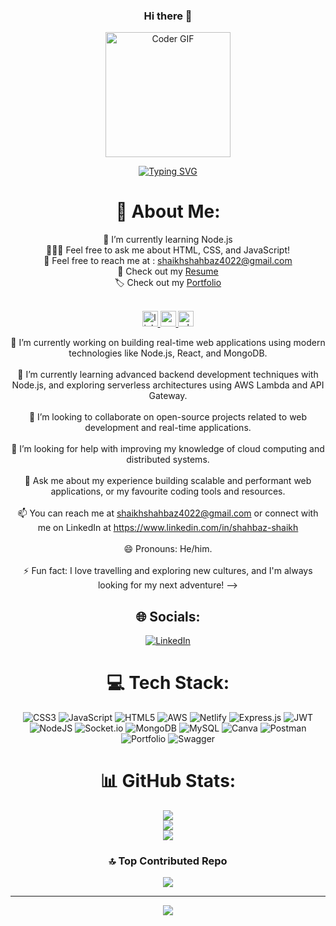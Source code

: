 <div align="center">
  

  

### Hi there 👋

<div align="center">
  <img alt="Coder GIF" height=200  src="https://images.squarespace-cdn.com/content/v1/5769fc401b631bab1addb2ab/1541580611624-TE64QGKRJG8SWAIUS7NS/ke17ZwdGBToddI8pDm48kPoswlzjSVMM-SxOp7CV59BZw-zPPgdn4jUwVcJE1ZvWQUxwkmyExglNqGp0IvTJZamWLI2zvYWH8K3-s_4yszcp2ryTI0HqTOaaUohrI8PI6FXy8c9PWtBlqAVlUS5izpdcIXDZqDYvprRqZ29Pw0o/coding-freak.gif"/>
</div>

[![Typing SVG](https://readme-typing-svg.demolab.com?font=Fira+Code&pause=1000&color=1F34F7&width=435&lines=Hi+!+I+Am+Shahbaz+Shaikh;I+Am+a+Full+Stack+Web+developer)](https://git.io/typing-svg)

# 💫 About Me:

  📖 I’m currently learning Node.js<br>🙋🏻‍♂️ Feel free to ask me about HTML, CSS, and JavaScript!<br>📧 Feel free to reach me at : shaikhshahbaz4022@gmail.com<br>📄 Check out my [Resume](https://drive.google.com/file/d/18YruthNnkt_vGGuaWPg_JDWwC2UTBNBt/view?usp=share_link)<br>🏷️ Check out my 
  <a href= "https://shaikhshahbaz4022.github.io">Portfolio</a>
  <br>

  
    
  <br clear="both">

<div align="center">
  <a href="https://www.linkedin.com/in/shahbazshaikh4022/" target="_blank">
    <img src="https://img.shields.io/static/v1?message=LinkedIn&logo=linkedin&label=&color=0077B5&logoColor=white&labelColor=&style=for-the-badge" height="25" alt="linkedin logo"  />
  </a>
  <a href="shaikhshahbaz4022@gmail.com" target="_blank">
    <img src="https://img.shields.io/static/v1?message=Gmail&logo=gmail&label=&color=D14836&logoColor=white&labelColor=&style=for-the-badge" height="25" alt="gmail logo"  />
  </a>
  
  <a href="https://wa.me/8805994022" target="_blank">
    <img src="https://img.shields.io/static/v1?message=Whatsapp&logo=whatsapp&label=&color=25D366&logoColor=white&labelColor=&style=for-the-badge" height="25" alt="whatsapp logo"  />
  </a>
</div>
  



🔭 I’m currently working on building real-time web applications using modern technologies like Node.js, React, and MongoDB.<br><br>🌱 I’m currently learning advanced backend development techniques with Node.js, and exploring serverless architectures using AWS Lambda and API Gateway.<br><br>👯 I’m looking to collaborate on open-source projects related to web development and real-time applications.<br><br>🤔 I’m looking for help with improving my knowledge of cloud computing and distributed systems.<br><br>💬 Ask me about my experience building scalable and performant web applications, or my favourite coding tools and resources.<br><br>📫 You can reach me at shaikhshahbaz4022@gmail.com or connect with me on LinkedIn at https://www.linkedin.com/in/shahbaz-shaikh<br><br>😄 Pronouns: He/him.<br><br>⚡ Fun fact: I love travelling and exploring new cultures, and I'm always looking for my next adventure! -->


  
  
## 🌐 Socials:
 
[![LinkedIn](https://img.shields.io/badge/LinkedIn-%230077B5.svg?logo=linkedin&logoColor=white)](https://linkedin.com/in/shahbazshaikh4022) 

# 💻 Tech Stack:
![CSS3](https://img.shields.io/badge/css3-%231572B6.svg?style=plastic&logo=css3&logoColor=white) ![JavaScript](https://img.shields.io/badge/javascript-%23323330.svg?style=plastic&logo=javascript&logoColor=%23F7DF1E) ![HTML5](https://img.shields.io/badge/html5-%23E34F26.svg?style=plastic&logo=html5&logoColor=white) ![AWS](https://img.shields.io/badge/AWS-%23FF9900.svg?style=plastic&logo=amazon-aws&logoColor=white) ![Netlify](https://img.shields.io/badge/netlify-%23000000.svg?style=plastic&logo=netlify&logoColor=#00C7B7) ![Express.js](https://img.shields.io/badge/express.js-%23404d59.svg?style=plastic&logo=express&logoColor=%2361DAFB) ![JWT](https://img.shields.io/badge/JWT-black?style=plastic&logo=JSON%20web%20tokens) ![NodeJS](https://img.shields.io/badge/node.js-6DA55F?style=plastic&logo=node.js&logoColor=white) ![Socket.io](https://img.shields.io/badge/Socket.io-black?style=plastic&logo=socket.io&badgeColor=010101) ![MongoDB](https://img.shields.io/badge/MongoDB-%234ea94b.svg?style=plastic&logo=mongodb&logoColor=white) ![MySQL](https://img.shields.io/badge/mysql-%2300f.svg?style=plastic&logo=mysql&logoColor=white) ![Canva](https://img.shields.io/badge/Canva-%2300C4CC.svg?style=plastic&logo=Canva&logoColor=white) ![Postman](https://img.shields.io/badge/Postman-FF6C37?style=plastic&logo=postman&logoColor=white) ![Portfolio](https://img.shields.io/badge/Portfolio-%23000000.svg?style=plastic&logo=firefox&logoColor=#FF7139) ![Swagger](https://img.shields.io/badge/-Swagger-%23Clojure?style=plastic&logo=swagger&logoColor=white)
# 📊 GitHub Stats:
![](https://github-readme-stats.vercel.app/api?username=shaikhshahbaz4022&theme=highcontrast&hide_border=false&include_all_commits=true&count_private=true)<br/>
![](https://github-readme-streak-stats.herokuapp.com/?user=shaikhshahbaz4022&theme=highcontrast&hide_border=false)<br/>
![](https://github-readme-stats.vercel.app/api/top-langs/?username=shaikhshahbaz4022&theme=highcontrast&hide_border=false&include_all_commits=true&count_private=true&layout=compact)

### 🔝 Top Contributed Repo
![](https://github-contributor-stats.vercel.app/api?username=shaikhshahbaz4022&limit=5&theme=dark&combine_all_yearly_contributions=true)

---
[![](https://visitcount.itsvg.in/api?id=shaikhshahbaz4022&icon=1&color=2)](https://visitcount.itsvg.in)

<!-- Proudly created with GPRM ( https://gprm.itsvg.in ) -->
  </div>
